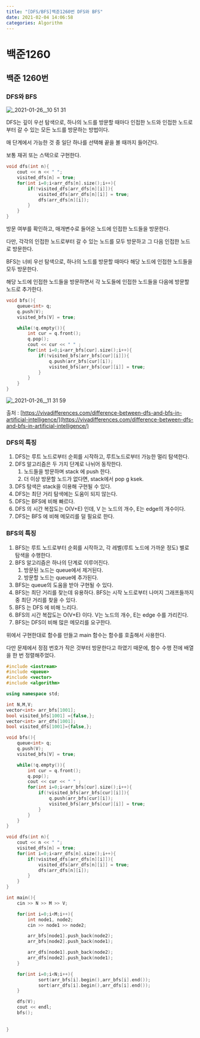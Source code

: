 ```yaml
---
title: "[DFS/BFS]백준1260번 DFS와 BFS"
date: 2021-02-04 14:06:58
categories: Algorithm
---
```


# 백준1260

## 백준 1260번

### DFS와 BFS
![_2021-01-26__10 51 31](https://user-images.githubusercontent.com/55180768/106847271-f2b48380-66f1-11eb-8fc2-90050d08ba0b.png)

DFS는 깊이 우선 탐색으로, 하나의 노드를 방문할 때마다 인접한 노드와 인접한 노드로부터 갈 수 있는 모든 노드를 방문하는 방법이다. 

매 단계에서 가능한 것 중 일단 하나를 선택해 끝을 볼 때까지 들어간다. 

보통 재귀 또는 스택으로 구현한다. 

```cpp
void dfs(int n){
    cout << n << " ";
    visited_dfs[n] = true;
    for(int i=0;i<arr_dfs[n].size();i++){
        if(!visited_dfs[arr_dfs[n][i]]){
            visited_dfs[arr_dfs[n][i]] = true;
            dfs(arr_dfs[n][i]);
        }
    }
}
```

방문 여부를 확인하고, 매개변수로 들어온 노드에 인접한 노드들을 방문한다. 

다만, 각각의 인접한 노드로부터 갈 수 있는 노드를 모두 방문하고 그 다음 인접한 노드로 방문한다. 

BFS는 너비 우선 탐색으로, 하나의 노드를 방문할 때마다 해당 노드에 인접한 노드들을 모두 방문한다. 

해당 노드에 인접한 노드들을 방문하면서 각 노도들에 인접한 노드들을 다음에 방문할 노드로 추가한다. 

```cpp
void bfs(){
    queue<int> q;
    q.push(V);
    visited_bfs[V] = true;

    while(!q.empty()){
        int cur = q.front();
        q.pop();
        cout << cur << " " ;
        for(int i=0;i<arr_bfs[cur].size();i++){
            if(!visited_bfs[arr_bfs[cur][i]]){
                q.push(arr_bfs[cur][i]);
                visited_bfs[arr_bfs[cur][i]] = true;
            }
        }
    }
}
```

![_2021-01-26__11 31 59](https://user-images.githubusercontent.com/55180768/106847278-f7793780-66f1-11eb-808a-68d1b1c14e29.png)


출처 : [https://vivadifferences.com/difference-between-dfs-and-bfs-in-artificial-intelligence/](https://vivadifferences.com/difference-between-dfs-and-bfs-in-artificial-intelligence/)

### DFS의 특징

1. DFS는 루트 노드로부터 순회를 시작하고, 루트노드로부터 가능한 멀리 탐색한다. 
2. DFS 알고리즘은 두 가지 단계로 나뉘어 동작한다. 
    1. 노드들을 방문하며 stack 에 push 한다.
    2. 더 이상 방문할 노드가 없다면, stack에서 pop g ksek. 
3. DFS 탐색은 stack을 이용해 구현될 수 있다. 
4. DFS는 최단 거리 탐색에는 도움이 되지 않는다. 
5. DFS는 BFS에 비해 빠르다. 
6. DFS 의 시간 복잡도는 O(V+E) 인데, V 는 노드의 개수, E는 edge의 개수이다. 
7. DFS는 BFS 에 비해 메모리를 덜 필요로 한다. 

### BFS의 특징

1. BFS는 루트 노드로부터 순회를 시작하고, 각 레벨(루트 노드에 가까운 정도) 별로 탐색을 수행한다. 
2. BFS 알고리즘은 하나의 단계로 이루어진다. 
    1. 방문된 노드는 queue에서 제거된다. 
    2. 방문할 노드는 queue에 추가된다.
3. BFS는 queue의 도움을 받아 구현될 수 있다. 
4. BFS는 최단 거리를 찾는데 유용하다. BFS는 시작 노드로부터 나머지 그래프들까지 중 최단 거리를 찾을 수 있다. 
5. BFS 는 DFS 에 비해 느리다. 
6. BFS의 시간 복잡도는 O(V+E) 이다. V는 노드의 개수, E는 edge 수를 가리킨다. 
7. BFS는 DFS이 비해 많은 메모리를 요구한다.

위에서 구현한대로 함수를 만들고 main 함수는 함수를 호출해서 사용한다. 

다만 문제에서 정점 번호가 작은 것부터 방문한다고 하였기 때문에, 함수 수행 전에 배열을 한 번 정렬해주었다. 

```cpp
#include <iostream>
#include <queue>
#include <vector>
#include <algorithm>

using namespace std;

int N,M,V;
vector<int> arr_bfs[1001];
bool visited_bfs[1001] ={false,};
vector<int> arr_dfs[1001];
bool visited_dfs[1001]={false,};

void bfs(){
    queue<int> q;
    q.push(V);
    visited_bfs[V] = true;

    while(!q.empty()){
        int cur = q.front();
        q.pop();
        cout << cur << " " ;
        for(int i=0;i<arr_bfs[cur].size();i++){
            if(!visited_bfs[arr_bfs[cur][i]]){
                q.push(arr_bfs[cur][i]);
                visited_bfs[arr_bfs[cur][i]] = true;
            }
        }
    }
}

void dfs(int n){
    cout << n << " ";
    visited_dfs[n] = true;
    for(int i=0;i<arr_dfs[n].size();i++){
        if(!visited_dfs[arr_dfs[n][i]]){
            visited_dfs[arr_dfs[n][i]] = true;
            dfs(arr_dfs[n][i]);
        }
    }
}

int main(){
    cin >> N >> M >> V;

    for(int i=0;i<M;i++){
        int node1, node2;
        cin >> node1 >> node2;

        arr_bfs[node1].push_back(node2);
        arr_bfs[node2].push_back(node1);

        arr_dfs[node1].push_back(node2);
        arr_dfs[node2].push_back(node1);
    }

    for(int i=0;i<N;i++){
            sort(arr_bfs[i].begin(),arr_bfs[i].end());
            sort(arr_dfs[i].begin(),arr_dfs[i].end());
    }

    dfs(V);
    cout << endl;
    bfs();
   
    
}
```
